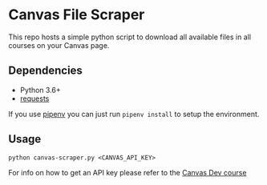 # Canvas File Scraper

This repo hosts a simple python script to download all available files in all courses on your Canvas page.

## Dependencies
 - Python 3.6+
 - [requests](https://pypi.org/project/requests/)

If you use [pipenv](https://github.com/pypa/pipenv) you can just run `pipenv install` to setup the environment.

## Usage
```shell
python canvas-scraper.py <CANVAS_API_KEY>
```

For info on how to get an API key please refer to the [Canvas Dev course](https://canvas.instructure.com/courses/785215/pages/getting-started-with-the-api)
